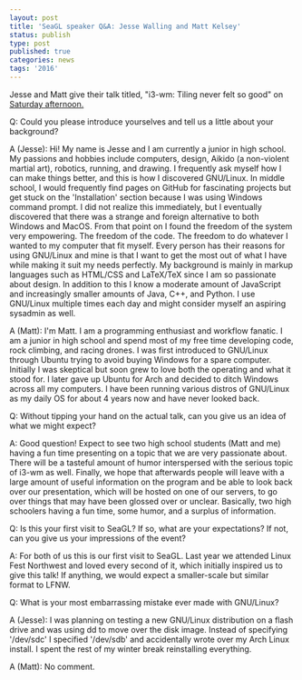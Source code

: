 ```yaml
---
layout: post
title: 'SeaGL speaker Q&A: Jesse Walling and Matt Kelsey'
status: publish
type: post
published: true
categories: news
tags: '2016'
---
```


Jesse and Matt give their talk titled, "i3-wm: Tiling never felt so good" on [Saturday afternoon.](https://osem.seagl.org/conference/seagl2016/program/proposal/155)

Q: Could you please introduce yourselves and tell us a little about your background?
 
A (Jesse): Hi! My name is Jesse and I am currently a junior in high school. My passions and hobbies include computers, design, Aikido (a non-violent martial art), robotics, running, and drawing. I frequently ask myself how I can make things better, and this is how I discovered GNU/Linux. In middle school, I would frequently find pages on GitHub for fascinating projects but get stuck on the 'Installation' section because I was using Windows command prompt. I did not realize this immediately, but I eventually discovered that there was a strange and foreign alternative to both Windows and MacOS. From that point on I found the freedom of the system very empowering. The freedom of the code. The freedom to do whatever I wanted to my computer that fit myself. Every person has their reasons for using GNU/Linux and mine is that I want to get the most out of what I have while making it suit my needs perfectly. My background is mainly in markup languages such as HTML/CSS and LaTeX/TeX since I am so passionate about design. In addition to this I know a moderate amount of JavaScript and increasingly smaller amounts of Java, C++, and Python. I use GNU/Linux multiple times each day and might consider myself an aspiring sysadmin as well.

A (Matt): I'm Matt. I am a programming enthusiast and workflow fanatic. I am a junior in high school and spend most of my free time developing code, rock climbing, and racing drones. I was first introduced to GNU/Linux through Ubuntu trying to avoid buying Windows for a spare computer. Initially I was skeptical but soon grew to love both the operating and what it stood for. I later gave up Ubuntu for Arch and decided to ditch Windows across all my computers. I have been running various distros of GNU/Linux as my daily OS for about 4 years now and have never looked back.

Q: Without tipping your hand on the actual talk, can you give us an idea of what we might expect?

A: Good question! Expect to see two high school students (Matt and me) having a fun time presenting on a topic that we are very passionate about. There will be a tasteful amount of humor interspersed with the serious topic of i3-wm as well. Finally, we hope that afterwards people will leave with a large amount of useful information on the program and be able to look back over our presentation, which will be hosted on one of our servers, to go over things that may have been glossed over or unclear. Basically, two high schoolers having a fun time, some humor, and a surplus of information.
 
Q: Is this your first visit to SeaGL? If so, what are your expectations? If not, can you give us your impressions of the event?
 
A: For both of us this is our first visit to SeaGL. Last year we attended Linux Fest Northwest and loved every second of it, which initially inspired us to give this talk! If anything, we would expect a smaller-scale but similar format to LFNW. 

Q: What is your most embarrassing mistake ever made with GNU/Linux?
    
A (Jesse): I was planning on testing a new GNU/Linux distribution on a flash drive and was using dd to move over the disk image. Instead of specifying '/dev/sdc' I specified '/dev/sdb' and accidentally wrote over my Arch Linux install. I spent the rest of my winter break reinstalling everything.

A (Matt): No comment.

